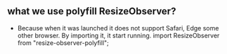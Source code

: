## what we use polyfill ResizeObserver?
- Because when it was launched it does not support Safari, Edge some other browser. By importing it,
  it start running.
import ResizeObserver from "resize-observer-polyfill";